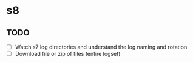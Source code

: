 # s8

## TODO

- [ ] Watch s7 log directories and understand the log naming and rotation
- [ ] Download file or zip of files (entire logset)
